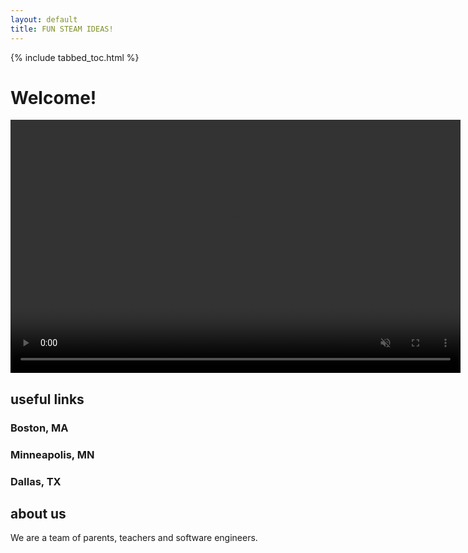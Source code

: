 ```yaml
---
layout: default
title: FUN STEAM IDEAS!
---
```


{% include tabbed_toc.html %}

<div class="tab-content">

# Welcome!

<video width="720" height="405" controls muted="" autoplay="" loop="false">
  <source src="media/intro_video_short.mp4" type="video/mp4">
</video>

## useful links
  ### Boston, MA
  ### Minneapolis, MN
  ### Dallas, TX
## about us
  We are a team of parents, teachers and software engineers. 

